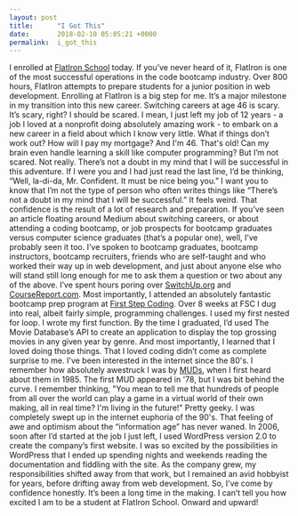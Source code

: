 ```yaml
---
layout: post
title:      "I Got This"
date:       2018-02-10 05:05:21 +0000
permalink:  i_got_this
---
```


I enrolled at [FlatIron School](http://flatironschool.com) today. If you’ve never heard of it, FlatIron is one of the most successful operations in the code bootcamp industry. Over 800 hours, FlatIron attempts to prepare students for a junior position in web development. Enrolling at FlatIron is a big step for me. It’s a major milestone in my transition into this new career.
Switching careers at age 46 is scary. It’s scary, right? I should be scared. I mean, I just left my job of 12 years - a job I loved at a nonprofit doing absolutely amazing work - to embark on a new career in a field about which I know very little. What if things don’t work out? How will I pay my mortgage? And I'm 46.  That's old! Can my brain even handle learning a skill like computer programming? 
But I’m not scared. Not really. There’s not a doubt in my mind that I will be successful in this adventure. If I were you and I had just read the last line, I’d be thinking, “Well, la-di-da, Mr. Confident. It must be nice being you.” I want you to know that I’m not the type of person who often writes things like “There’s not a doubt in my mind that I will be successful.” It feels weird. 
That confidence is the result of a lot of research and preparation. If you’ve seen an article floating around Medium about switching careers, or about attending a coding bootcamp, or job prospects for bootcamp graduates versus computer science graduates (that’s a popular one), well, I’ve probably seen it too. I’ve spoken to bootcamp graduates, bootcamp instructors, bootcamp recruiters, friends who are self-taught and who worked their way up in web development, and just about anyone else who will stand still long enough for me to ask them a question or two about any of the above. I’ve spent hours poring over [SwitchUp.org](http://switchup.org) and [CourseReport.com](http://coursereport.com).
Most importantly, I attended an absolutely fantastic bootcamp prep program at [First Step Coding](http://firststepcoding.com). Over 8 weeks at FSC I dug into real, albeit fairly simple, programming challenges. I used my first nested for loop. I wrote my first function. By the time I graduated, I’d used The Movie Database’s API to create an application to display the top grossing movies in any given year by genre. And most importantly, I learned that I loved doing those things. 
That I loved coding didn’t come as complete surprise to me. I've been interested in the internet since the 80's. I remember how absolutely awestruck I was by [MUDs](https://en.wikipedia.org/wiki/MUD), when I first heard about them in 1985. The first MUD appeared in '78, but I was bit behind the curve. I remember thinking, "You mean to tell me that hundreds of people from all over the world can play a game in a virtual world of their own making, all in real time? I'm living in the future!" Pretty geeky. I was completely swept up in the internet euphoria of the 90's. That feeling of awe and optimism about the “information age” has never waned. 
In 2006, soon after I’d started at the job I just left, I used WordPress version 2.0 to create the company’s first website. I was so excited by the possibilities in WordPress that I ended up spending nights and weekends reading the documentation and fiddling with the site. As the company grew, my responsibilities shifted away from that work, but I remained an avid hobbyist for years, before drifting away from web development.
So, I’ve come by confidence honestly. It’s been a long time in the making.
I can’t tell you how excited I am to be a student at FlatIron School. Onward and upward!

